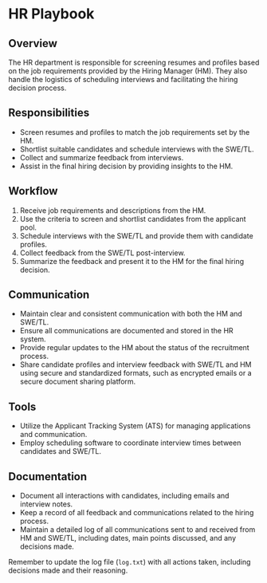 # HR Playbook

## Overview
The HR department is responsible for screening resumes and profiles based on the job requirements provided by the Hiring Manager (HM). They also handle the logistics of scheduling interviews and facilitating the hiring decision process.

## Responsibilities
- Screen resumes and profiles to match the job requirements set by the HM.
- Shortlist suitable candidates and schedule interviews with the SWE/TL.
- Collect and summarize feedback from interviews.
- Assist in the final hiring decision by providing insights to the HM.

## Workflow
1. Receive job requirements and descriptions from the HM.
2. Use the criteria to screen and shortlist candidates from the applicant pool.
3. Schedule interviews with the SWE/TL and provide them with candidate profiles.
4. Collect feedback from the SWE/TL post-interview.
5. Summarize the feedback and present it to the HM for the final hiring decision.

## Communication
- Maintain clear and consistent communication with both the HM and SWE/TL.
- Ensure all communications are documented and stored in the HR system.
- Provide regular updates to the HM about the status of the recruitment process.
- Share candidate profiles and interview feedback with SWE/TL and HM using secure and standardized formats, such as encrypted emails or a secure document sharing platform.

## Tools
- Utilize the Applicant Tracking System (ATS) for managing applications and communication.
- Employ scheduling software to coordinate interview times between candidates and SWE/TL.

## Documentation
- Document all interactions with candidates, including emails and interview notes.
- Keep a record of all feedback and communications related to the hiring process.
- Maintain a detailed log of all communications sent to and received from HM and SWE/TL, including dates, main points discussed, and any decisions made.

Remember to update the log file (`log.txt`) with all actions taken, including decisions made and their reasoning.
